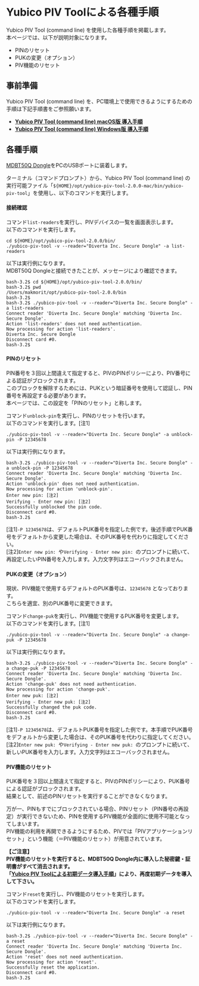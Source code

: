 # Yubico PIV Toolによる各種手順

Yubico PIV Tool (command line) を使用した各種手順を掲載します。<br>
本ページでは、以下が説明対象になります。
- PINのリセット
- PUKの変更（オプション）
- PIV機能のリセット

## 事前準備

Yubico PIV Tool (command line) を、PC環境上で使用できるようにするための手順は下記手順書をご参照願います。
- <b>[Yubico PIV Tool (command line) macOS版 導入手順](PIVTOOLMACINST.md)</b>
- <b>[Yubico PIV Tool (command line) Windows版 導入手順](PIVTOOLWININST.md)</b>

## 各種手順

[MDBT50Q Dongle](../../FIDO2Device/MDBT50Q_Dongle/README.md)をPCのUSBポートに装着します。

ターミナル（コマンドプロンプト）から、Yubico PIV Tool (command line) の実行可能ファイル「`${HOME}/opt/yubico-piv-tool-2.0.0-mac/bin/yubico-piv-tool`」を使用し、以下のコマンドを実行します。

#### 接続確認

コマンド`list-readers`を実行し、PIVデバイスの一覧を画面表示します。<br>
以下のコマンドを実行します。

```
cd ${HOME}/opt/yubico-piv-tool-2.0.0/bin/
./yubico-piv-tool -v --reader="Diverta Inc. Secure Dongle" -a list-readers
```

以下は実行例になります。<br>
MDBT50Q Dongleと接続できたことが、メッセージにより確認できます。

```
bash-3.2$ cd ${HOME}/opt/yubico-piv-tool-2.0.0/bin/
bash-3.2$ pwd
/Users/makmorit/opt/yubico-piv-tool-2.0.0/bin
bash-3.2$
bash-3.2$ ./yubico-piv-tool -v --reader="Diverta Inc. Secure Dongle" -a list-readers
Connect reader 'Diverta Inc. Secure Dongle' matching 'Diverta Inc. Secure Dongle'.
Action 'list-readers' does not need authentication.
Now processing for action 'list-readers'.
Diverta Inc. Secure Dongle
Disconnect card #0.
bash-3.2$
```

#### PINのリセット

PIN番号を３回以上間違えて指定すると、PIVのPINポリシーにより、PIV番号による認証がブロックされます。<br>
このブロックを解除するためには、PUKという暗証番号を使用して認証し、PIN番号を再設定する必要があります。<br>
本ページでは、この設定を「PINのリセット」と称します。

コマンド`unblock-pin`を実行し、PINのリセットを行います。<br>
以下のコマンドを実行します。[注1]

```
./yubico-piv-tool -v --reader="Diverta Inc. Secure Dongle" -a unblock-pin -P 12345678
```

以下は実行例になります。<br>

```
bash-3.2$ ./yubico-piv-tool -v --reader="Diverta Inc. Secure Dongle" -a unblock-pin -P 12345678
Connect reader 'Diverta Inc. Secure Dongle' matching 'Diverta Inc. Secure Dongle'.
Action 'unblock-pin' does not need authentication.
Now processing for action 'unblock-pin'.
Enter new pin: [注2]
Verifying - Enter new pin: [注2]
Successfully unblocked the pin code.
Disconnect card #0.
bash-3.2$
```

[注1]`-P 12345678`は、デフォルトPUK番号を指定した例です。後述手順でPUK番号をデフォルトから変更した場合は、そのPUK番号を代わりに指定してください。<br>
[注2]`Enter new pin: `や`Verifying - Enter new pin: `のプロンプトに続いて、再設定したいPIN番号を入力します。入力文字列はエコーバックされません。

#### PUKの変更（オプション）

現状、PIV機能で使用するデフォルトのPUK番号は、`12345678` となっております。<br>
こちらを適宜、別のPUK番号に変更できます。

コマンド`change-puk`を実行し、PIV機能で使用するPUK番号を変更します。<br>
以下のコマンドを実行します。[注1]

```
./yubico-piv-tool -v --reader="Diverta Inc. Secure Dongle" -a change-puk -P 12345678
```

以下は実行例になります。<br>

```
bash-3.2$ ./yubico-piv-tool -v --reader="Diverta Inc. Secure Dongle" -a change-puk -P 12345678
Connect reader 'Diverta Inc. Secure Dongle' matching 'Diverta Inc. Secure Dongle'.
Action 'change-puk' does not need authentication.
Now processing for action 'change-puk'.
Enter new puk: [注2]
Verifying - Enter new puk: [注2]
Successfully changed the puk code.
Disconnect card #0.
bash-3.2$
```

[注1]`-P 12345678`は、デフォルトPUK番号を指定した例です。本手順でPUK番号をデフォルトから変更した場合は、そのPUK番号を代わりに指定してください。<br>
[注2]`Enter new puk: `や`Verifying - Enter new puk: `のプロンプトに続いて、新しいPUK番号を入力します。入力文字列はエコーバックされません。

#### PIV機能のリセット

PUK番号を３回以上間違えて指定すると、PIVのPINポリシーにより、PUK番号による認証がブロックされます。<br>
結果として、前述のPINリセットを実行することができなくなります。

万が一、PINもすでにブロックされている場合、PINリセット（PIN番号の再設定）が実行できないため、PINを使用するPIV機能が全面的に使用不可能となってしまいます。<br>
PIV機能の利用を再開できるようにするため、PIVでは「PIVアプリケーションリセット」という機能（＝PIV機能のリセット）が用意されています。

<b>【ご注意】<br>
PIV機能のリセットを実行すると、MDBT50Q Dongle内に導入した秘密鍵・証明書がすべて消去されます。<br>
「[Yubico PIV Toolによる初期データ導入手順](YKPIVUSAGE.md)」により、再度初期データを導入して下さい。</b>

コマンド`reset`を実行し、PIV機能のリセットを実行します。<br>
以下のコマンドを実行します。

```
./yubico-piv-tool -v --reader="Diverta Inc. Secure Dongle" -a reset
```

以下は実行例になります。<br>

```
bash-3.2$ ./yubico-piv-tool -v --reader="Diverta Inc. Secure Dongle" -a reset
Connect reader 'Diverta Inc. Secure Dongle' matching 'Diverta Inc. Secure Dongle'.
Action 'reset' does not need authentication.
Now processing for action 'reset'.
Successfully reset the application.
Disconnect card #0.
bash-3.2$
```
